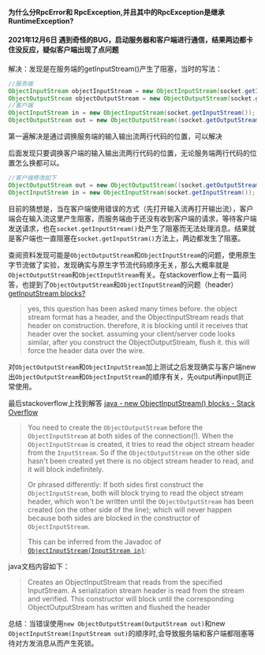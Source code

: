#### 为什么分RpcError和 RpcException,并且其中的RpcException是继承RuntimeException?
#### 2021年12月6日 遇到奇怪的BUG，启动服务器和客户端进行通信，结果两边都卡住没反应，疑似客户端出现了点问题
解决：发现是在服务端的getInputStream()产生了阻塞，当时的写法：

```java
//服务端
ObjectInputStream objectInputStream = new ObjectInputStream(socket.getInputStream());
ObjectOutputStream objectOutputStream = new ObjectOutputStream(socket.getOutputStream());
//客户端
ObjectInputStream in = new ObjectInputStream(socket.getInputStream());
ObjectOutputStream out = new ObjectOutputStream((socket.getOutputStream()));
```

第一遍解决是通过调换服务端的输入输出流两行代码的位置，可以解决

后面发现只要调换客户端的输入输出流两行代码的位置，无论服务端两行代码的位置怎么换都可以。

```java
//客户端修改如下
ObjectOutputStream out = new ObjectOutputStream((socket.getOutputStream()));
ObjectInputStream in = new ObjectInputStream(socket.getInputStream());
```

目前的猜想是，当在客户端使用错误的方式（先打开输入流再打开输出流），客户端会在输入流这里产生阻塞，而服务端由于还没有收到客户端的请求，等待客户端发送请求，也在`socket.getInputStream()`处产生了阻塞而无法处理消息。结果就是客户端也一直阻塞在`socket.getInputStram()`方法上，两边都发生了阻塞。

查阅资料发现可能是`ObjectOutputStream`和`ObjectInputStream`的问题，使用原生字节流做了实验，发现确实与原生字节流代码顺序无关，那么大概率就是`ObjectOutputStream`和`ObjectInputStream`有关。在stackoverflow上有一篇问答，也提到了`ObjectOutputStream`和`ObjectInputStream`的问题（header）[getInputStream blocks?](https://stackoverflow.com/questions/8088557/getinputstream-blocks)

> yes, this question has been asked many times before. the object stream format has a header, and the ObjectInputStream reads that header on construction. therefore, it is blocking until it receives that header over the socket. assuming your client/server code looks similar, after you construct the ObjectOutputStream, flush it. this will force the header data over the wire.

对`ObjectOutputStream`和`ObjectInputStream`加上测试之后发现确实与客户端new出`ObjectOutputStream`和`ObjectInputStream`的顺序有关，先output再input则正常使用。

最后stackoverflow上找到解答 [java - new ObjectInputStream() blocks - Stack Overflow](https://stackoverflow.com/questions/14110986/new-objectinputstream-blocks/14111047)

> You need to create the `ObjectOutputStream` before the `ObjectInputStream` at both sides of the connection(!). When the `ObjectInputStream` is created, it tries to read the object stream header from the `InputStream`. So if the `ObjectOutputStream` on the other side hasn't been created yet there is no object stream header to read, and it will block indefinitely.
>
> Or phrased differently: If both sides first construct the `ObjectInputStream`, both will block trying to read the object stream header, which won't be written until the `ObjectOutputStream` has been created (on the other side of the line); which will never happen because both sides are blocked in the constructor of `ObjectInputStream`.
>
> This can be inferred from the Javadoc of [`ObjectInputStream(InputStream in)`](http://docs.oracle.com/javase/7/docs/api/java/io/ObjectInputStream.html#ObjectInputStream(java.io.InputStream)):

java文档内容如下：

> Creates an ObjectInputStream that reads from the specified InputStream. A serialization stream header is read from the stream and verified. This constructor will block until the corresponding ObjectOutputStream has written and flushed the header

总结：当错误使用`new ObjectOutputStream(OutputStream out)`和new `ObjectInputStream(InputStream out)`的顺序时,会导致服务端和客户端都阻塞等待对方发消息从而产生死锁。
